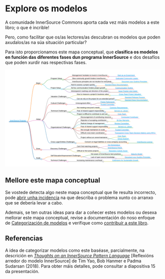 # Explore os modelos

A comunidade InnerSource Commons aporta cada vez máis modelos a este libro; o que é incrible!

Pero, como facilitar que os/as lectores/as descubran os modelos que poden axudalos/as na súa situación particular?

Para isto proporcionamos este mapa conceptual, que **clasifica os modelos en función das diferentes fases dun programa InnerSource** e dos desafíos que poden xurdir nas respectivas fases.

![Mapa conceptual dos modelos InnerSource](../../pattern-categorization/innersource-program-mind-map.png)

## Mellore este mapa conceptual

Se vostede detecta algo neste mapa conceptual que lle resulta incorrecto, pode [abrir unha incidencia](https://github.com/InnerSourceCommons/InnerSourcePatterns/issues) na que describa o problema xunto co arranxo que se debería levar a cabo.

Ademais, se ten outras ideas para dar a coñecer estes modelos ou desexa mellorar este mapa conceptual, revise a documentación do noso enfoque de [Categorización de modelos](https://github.com/InnerSourceCommons/InnerSourcePatterns/blob/main/pattern-categorization/README.md) e verifique como [contribuír a este libro](./contribute.md).

## Referencias

A idea de categorizar modelos como este baséase, parcialmente, na descrición en [*Thoughts on an InnerSource Pattern Language*](https://drive.google.com/file/d/13AY8glCOdpLOVuz7cVD6QOB8d2xbHCS1/view) [Reflexións arredor do modelo InnerSource] de Tim Yao, Bob Hanmer e Padma Sudarsan (2018). Para obter máis detalles, pode consultar a diapositiva 15 da presentación.
